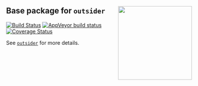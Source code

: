 
Base package for `outsider` <img src="https://raw.githubusercontent.com/AntonelliLab/outsider/master/logo.png" height="200" align="right"/>
----

[![Build Status](https://travis-ci.org/AntonelliLab/outsider.base.svg?branch=master)](https://travis-ci.org/AntonelliLab/outsider.base) [![AppVeyor build status](https://ci.appveyor.com/api/projects/status/github/AntonelliLab/outsider.base?branch=master&svg=true)](https://ci.appveyor.com/project/DomBennett/outsider.base) [![Coverage Status](https://coveralls.io/repos/github/AntonelliLab/outsider.base/badge.svg?branch=master)](https://coveralls.io/github/AntonelliLab/outsider.base?branch=master)


See [`outsider`](https://github.com/AntonelliLab/outsider) for more details.
